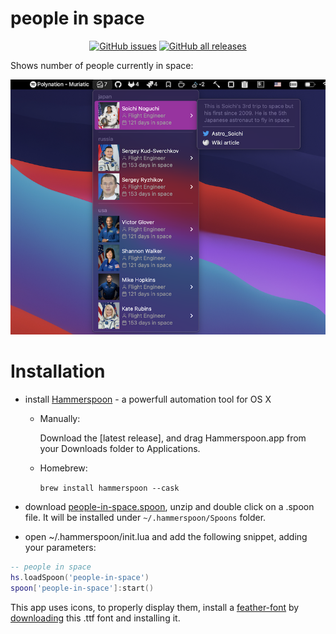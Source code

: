 # people in space

<p align="center">
  <a href="https://github.com/fork-my-spoons/people-in-space.spoon/issues">
    <img alt="GitHub issues" src="https://img.shields.io/github/issues/fork-my-spoons/people-in-space.spoon"/></a>
  <a href="https://github.com/fork-my-spoons/people-in-space.spoon/releases">
    <img alt="GitHub all releases" src="https://img.shields.io/github/downloads/fork-my-spoons/people-in-space.spoon/total"/></a>
</p>

Shows number of people currently in space:

![screenshot](./screenshots/screenshot.png)

# Installation

 - install [Hammerspoon](http://www.hammerspoon.org/) - a powerfull automation tool for OS X
   - Manually:

      Download the [latest release], and drag Hammerspoon.app from your Downloads folder to Applications.
   - Homebrew:

      ```brew install hammerspoon --cask```

 - download [people-in-space.spoon](https://github.com/fork-my-spoons/people-in-space.spoon/releases/download/v1.0/people-in-space.spoon.zip), unzip and double click on a .spoon file. It will be installed under `~/.hammerspoon/Spoons` folder.
 
 - open ~/.hammerspoon/init.lua and add the following snippet, adding your parameters:

```lua
-- people in space
hs.loadSpoon('people-in-space')
spoon['people-in-space']:start()
```

This app uses icons, to properly display them, install a [feather-font](https://github.com/AT-UI/feather-font) by [downloading](https://github.com/AT-UI/feather-font/raw/master/src/fonts/feather.ttf) this .ttf font and installing it.
